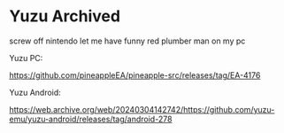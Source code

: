 # Yuzu Archived
screw off nintendo let me have funny red plumber man on my pc

Yuzu PC:

https://github.com/pineappleEA/pineapple-src/releases/tag/EA-4176

Yuzu Android:

https://web.archive.org/web/20240304142742/https://github.com/yuzu-emu/yuzu-android/releases/tag/android-278 

